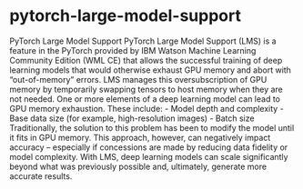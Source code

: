 # pytorch-large-model-support
PyTorch Large Model Support PyTorch Large Model Support (LMS) is a feature in the PyTorch provided by IBM Watson Machine Learning Community Edition (WML CE) that allows the successful training of deep learning models that would otherwise exhaust GPU memory and abort with “out-of-memory” errors. LMS manages this oversubscription of GPU memory by temporarily swapping tensors to host memory when they are not needed. One or more elements of a deep learning model can lead to GPU memory exhaustion. These include: - Model depth and complexity - Base data size (for example, high-resolution images) - Batch size Traditionally, the solution to this problem has been to modify the model until it fits in GPU memory. This approach, however, can negatively impact accuracy – especially if concessions are made by reducing data fidelity or model complexity. With LMS, deep learning models can scale significantly beyond what was previously possible and, ultimately, generate more accurate results.
